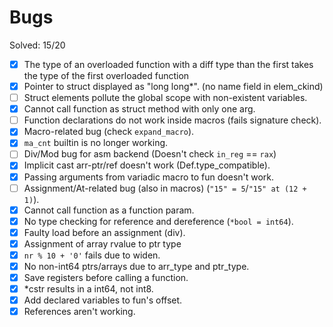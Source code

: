 # Bugs

Solved: 15/20

- [X] The type of an overloaded function with a diff type than the first takes the type of the first overloaded function
- [X] Pointer to struct displayed as "long long*". (no name field in elem_ckind)
- [ ] Struct elements pollute the global scope with non-existent variables.
- [X] Cannot call function as struct method with only one arg.
- [ ] Function declarations do not work inside macros (fails signature check).
- [X] Macro-related bug (check `expand_macro`).
- [X] `ma_cnt` builtin is no longer working.
- [ ] Div/Mod bug for asm backend (Doesn't check `in_reg` == `rax`)
- [X] Implicit cast arr-ptr/ref doesn't work (Def.type_compatible).
- [X] Passing arguments from variadic macro to fun doesn't work.
- [ ] Assignment/At-related bug (also in macros) (`"15" = 5`/`"15" at (12 + 1)`).
- [X] Cannot call function as a function param.
- [X] No type checking for reference and dereference (`*bool = int64`).
- [X] Faulty load before an assignment (div).
- [X] Assignment of array rvalue to ptr type
- [X] `nr % 10 + '0'` fails due to widen.
- [X] No non-int64 ptrs/arrays due to arr_type and ptr_type.
- [X] Save registers before calling a function.
- [X] *cstr results in a int64, not int8.
- [X] Add declared variables to fun's offset.
- [X] References aren't working.
